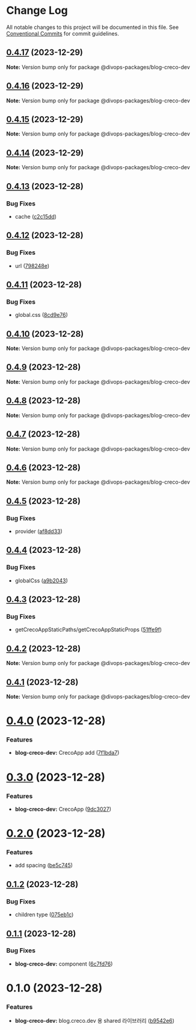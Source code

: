 # Change Log

All notable changes to this project will be documented in this file.
See [Conventional Commits](https://conventionalcommits.org) for commit guidelines.

## [0.4.17](https://github.com/divopsor/divops-packages/compare/@divops-packages/blog-creco-dev@0.4.16...@divops-packages/blog-creco-dev@0.4.17) (2023-12-29)

**Note:** Version bump only for package @divops-packages/blog-creco-dev





## [0.4.16](https://github.com/divopsor/divops-packages/compare/@divops-packages/blog-creco-dev@0.4.15...@divops-packages/blog-creco-dev@0.4.16) (2023-12-29)

**Note:** Version bump only for package @divops-packages/blog-creco-dev





## [0.4.15](https://github.com/divopsor/divops-packages/compare/@divops-packages/blog-creco-dev@0.4.14...@divops-packages/blog-creco-dev@0.4.15) (2023-12-29)

**Note:** Version bump only for package @divops-packages/blog-creco-dev





## [0.4.14](https://github.com/divopsor/divops-packages/compare/@divops-packages/blog-creco-dev@0.4.13...@divops-packages/blog-creco-dev@0.4.14) (2023-12-29)

**Note:** Version bump only for package @divops-packages/blog-creco-dev





## [0.4.13](https://github.com/divopsor/divops-packages/compare/@divops-packages/blog-creco-dev@0.4.12...@divops-packages/blog-creco-dev@0.4.13) (2023-12-28)


### Bug Fixes

* cache ([c2c15dd](https://github.com/divopsor/divops-packages/commit/c2c15dd014f4a999cb455792f256d8b37726fecb))





## [0.4.12](https://github.com/divopsor/divops-packages/compare/@divops-packages/blog-creco-dev@0.4.11...@divops-packages/blog-creco-dev@0.4.12) (2023-12-28)


### Bug Fixes

* url ([798248e](https://github.com/divopsor/divops-packages/commit/798248e61b51db4192e064c8ced2007d4a195f9f))





## [0.4.11](https://github.com/divopsor/divops-packages/compare/@divops-packages/blog-creco-dev@0.4.10...@divops-packages/blog-creco-dev@0.4.11) (2023-12-28)


### Bug Fixes

* global.css ([8cd9e76](https://github.com/divopsor/divops-packages/commit/8cd9e7626d56b56758edad7c2b64fdd13f79b054))





## [0.4.10](https://github.com/divopsor/divops-packages/compare/@divops-packages/blog-creco-dev@0.4.9...@divops-packages/blog-creco-dev@0.4.10) (2023-12-28)

**Note:** Version bump only for package @divops-packages/blog-creco-dev





## [0.4.9](https://github.com/divopsor/divops-packages/compare/@divops-packages/blog-creco-dev@0.4.8...@divops-packages/blog-creco-dev@0.4.9) (2023-12-28)

**Note:** Version bump only for package @divops-packages/blog-creco-dev





## [0.4.8](https://github.com/divopsor/divops-packages/compare/@divops-packages/blog-creco-dev@0.4.7...@divops-packages/blog-creco-dev@0.4.8) (2023-12-28)

**Note:** Version bump only for package @divops-packages/blog-creco-dev





## [0.4.7](https://github.com/divopsor/divops-packages/compare/@divops-packages/blog-creco-dev@0.4.6...@divops-packages/blog-creco-dev@0.4.7) (2023-12-28)

**Note:** Version bump only for package @divops-packages/blog-creco-dev





## [0.4.6](https://github.com/divopsor/divops-packages/compare/@divops-packages/blog-creco-dev@0.4.5...@divops-packages/blog-creco-dev@0.4.6) (2023-12-28)

**Note:** Version bump only for package @divops-packages/blog-creco-dev





## [0.4.5](https://github.com/divopsor/divops-packages/compare/@divops-packages/blog-creco-dev@0.4.4...@divops-packages/blog-creco-dev@0.4.5) (2023-12-28)


### Bug Fixes

* provider ([af8dd33](https://github.com/divopsor/divops-packages/commit/af8dd33de0e4643b190a360048c5e50ea3e2f4b2))





## [0.4.4](https://github.com/divopsor/divops-packages/compare/@divops-packages/blog-creco-dev@0.4.3...@divops-packages/blog-creco-dev@0.4.4) (2023-12-28)


### Bug Fixes

* globalCss ([a9b2043](https://github.com/divopsor/divops-packages/commit/a9b204340b43c811d48d20f8ffc3c7cdb6f7dcb8))





## [0.4.3](https://github.com/divopsor/divops-packages/compare/@divops-packages/blog-creco-dev@0.4.2...@divops-packages/blog-creco-dev@0.4.3) (2023-12-28)


### Bug Fixes

* getCrecoAppStaticPaths/getCrecoAppStaticProps ([51ffe9f](https://github.com/divopsor/divops-packages/commit/51ffe9f76eda63c9e00794bcbc9d5071bd59472a))





## [0.4.2](https://github.com/divopsor/divops-packages/compare/@divops-packages/blog-creco-dev@0.4.1...@divops-packages/blog-creco-dev@0.4.2) (2023-12-28)

**Note:** Version bump only for package @divops-packages/blog-creco-dev





## [0.4.1](https://github.com/divopsor/divops-packages/compare/@divops-packages/blog-creco-dev@0.4.0...@divops-packages/blog-creco-dev@0.4.1) (2023-12-28)

**Note:** Version bump only for package @divops-packages/blog-creco-dev





# [0.4.0](https://github.com/divopsor/divops-packages/compare/@divops-packages/blog-creco-dev@0.3.0...@divops-packages/blog-creco-dev@0.4.0) (2023-12-28)


### Features

* **blog-creco-dev:** CrecoApp add ([7f1bda7](https://github.com/divopsor/divops-packages/commit/7f1bda7b7c11a03e4e9c8f835e4767d5b00b4d83))





# [0.3.0](https://github.com/divopsor/divops-packages/compare/@divops-packages/blog-creco-dev@0.2.0...@divops-packages/blog-creco-dev@0.3.0) (2023-12-28)


### Features

* **blog-creco-dev:** CrecoApp ([9dc3027](https://github.com/divopsor/divops-packages/commit/9dc3027256a1d8d3676097217cce15375ff0222f))





# [0.2.0](https://github.com/divopsor/divops-packages/compare/@divops-packages/blog-creco-dev@0.1.2...@divops-packages/blog-creco-dev@0.2.0) (2023-12-28)


### Features

* add spacing ([be5c745](https://github.com/divopsor/divops-packages/commit/be5c745e77b52edbeea56c435505e624ec85a84a))





## [0.1.2](https://github.com/divopsor/divops-packages/compare/@divops-packages/blog-creco-dev@0.1.1...@divops-packages/blog-creco-dev@0.1.2) (2023-12-28)


### Bug Fixes

* children type ([075eb1c](https://github.com/divopsor/divops-packages/commit/075eb1cb5ef91bec7cd631f7496499a172aa06ef))





## [0.1.1](https://github.com/divopsor/divops-packages/compare/@divops-packages/blog-creco-dev@0.1.0...@divops-packages/blog-creco-dev@0.1.1) (2023-12-28)


### Bug Fixes

* **blog-creco-dev:** component ([6c7fd76](https://github.com/divopsor/divops-packages/commit/6c7fd7649d3d02dc2f06e7ab6561b863aa8cdf24))





# 0.1.0 (2023-12-28)


### Features

* **blog-creco-dev:** blog.creco.dev 용 shared 라이브러리 ([b9542e6](https://github.com/divopsor/divops-packages/commit/b9542e6828267e9d81bba2a2d7035d7d3d8e0bb5))
